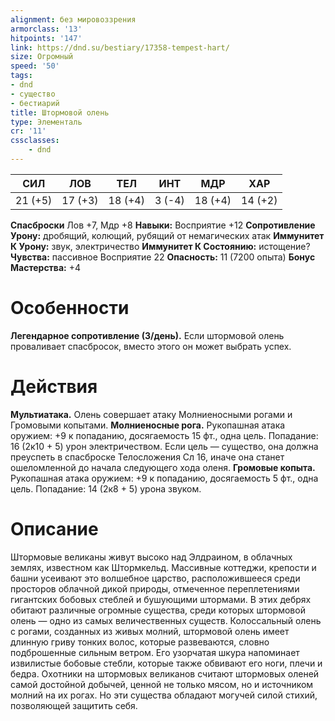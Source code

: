 ```yaml
---
alignment: без мировоззрения
armorclass: '13'
hitpoints: '147'
link: https://dnd.su/bestiary/17358-tempest-hart/
size: Огромный
speed: '50'
tags:
- dnd
- существо
- бестиарий
title: Штормовой олень
type: Элементаль
cr: '11'
cssclasses:
    - dnd
---
```



| СИЛ | ЛОВ | ТЕЛ | ИНТ | МДР | ХАР |
|---|---|---|---|---|---|
| 21 (+5) | 17 (+3) | 18 (+4) | 3 (-4) | 18 (+4) | 14 (+2) |
**Спасброски** Лов +7, Мдр +8
**Навыки:** Восприятие +12
**Сопротивление Урону:** дробящий, колющий, рубящий от немагических атак
**Иммунитет К Урону:** звук, электричество
**Иммунитет К Состоянию:** истощение?
**Чувства:** пассивное Восприятие 22
**Опасность:** 11 (7200 опыта)
**Бонус Мастерства:** +4


# Особенности
**Легендарное сопротивление (3/день).** Если штормовой олень проваливает спасбросок, вместо этого он может выбрать успех.


# Действия
**Мультиатака.** Олень совершает атаку Молниеносными рогами и Громовыми копытами.
**Молниеносные рога.** Рукопашная атака оружием: +9 к попаданию, досягаемость 15 фт., одна цель. Попадание: 16 (2к10 + 5) урон электричеством. Если цель — существо, она должна преуспеть в спасброске Телосложения Сл 16, иначе она станет ошеломленной до начала следующего хода оленя.
**Громовые копыта.** Рукопашная атака оружием: +9 к попаданию, досягаемость 5 фт., одна цель. Попадание: 14 (2к8 + 5) урона звуком.


# Описание
Штормовые великаны живут высоко над Элдраином, в облачных землях, известном как Штормкельд. Массивные коттеджи, крепости и башни усеивают это волшебное царство, расположившееся среди просторов облачной дикой природы, отмеченное переплетениями гигантских бобовых стеблей и бушующими штормами. В этих дебрях обитают различные огромные существа, среди которых штормовой олень — одно из самых величественных существ.  Колоссальный олень с рогами, созданных из живых молний, штормовой олень имеет длинную гриву тонких волос, которые развеваются, словно подброшенные сильным ветром. Его узорчатая шкура напоминает извилистые бобовые стебли, которые также обвивают его ноги, плечи и бедра. Охотники на штормовых великанов считают штормовых оленей самой достойной добычей, ценной не только мясом, но и источником молний на их рогах. Но эти существа обладают могучей силой стихий, позволяющей защитить себя.